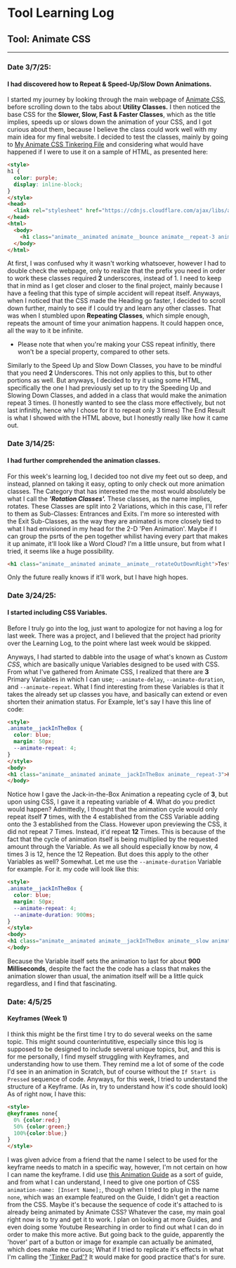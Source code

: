 # Tool Learning Log

## Tool: **Animate CSS**

---

### Date 3/7/25:
#### I had discovered how to Repeat & Speed-Up/Slow Down Animations.

I started my journey by looking through the main webpage of [Animate CSS](https://animate.style/), before scrolling down to the tabs about **Utility Classes.** I then noticed the base CSS for the **Slower, Slow, Fast & Faster Classes**, which as the title implies, speeds up or slows down the animation of your CSS, and I got curious about them, because I believe the class could work well with my main idea for my final website. I decided to test the classes, mainly by going to [My Animate CSS Tinkering File](animate-css-tinkering.html) and considering what would have happened if I were to use it on a sample of HTML, as presented here:

```HTML
<style>
h1 {
  color: purple;
  display: inline-block;
}
</style>
<head>
  <link rel="stylesheet" href="https://cdnjs.cloudflare.com/ajax/libs/animate.css/4.1.1/animate.min.css"/>
</head>
<html>
  <body>
    <h1 class="animate__animated animate__bounce animate__repeat-3 animate__fast">Presto! One Animated object.</h1>
  </body>
</html>
```
At first, I was confused why it wasn't working whatsoever, however I had to double check the webpage, only to realize that the prefix you need in order to work these classes required **2** underscores, instead of 1. I need to keep that in mind as I get closer and closer to the final project, mainly because I have a feeling that this type of simple accident will repeat itself. Anyways, when I noticed that the CSS made the Heading go faster, I decided to scroll down further, mainly to see if I could try and learn any other classes. That was when I stumbled upon **Repeating Classes**, which simple enough, repeats the amount of time your animation happens. It could happen once, all the way to it be infinite.
  * Please note that when you're making your CSS repeat infinitly, there won't be a special property, compared to other sets.

Similarly to the Speed Up and Slow Down Classes, you have to be mindful that you need **2** Underscores. This not only applies to this, but to other portions as well. But anyways, I decided to try it using some HTML, specifically the one I had previously set up to try the Speeding Up and Slowing Down Classes, and added in a class that would make the animation repeat 3 times. (I honestly wanted to see the class more effectively, but not last infinitly, hence why I chose for it to repeat only 3 times) The End Result is what I showed with the HTML above, but I honestly really like how it came out.

### Date 3/14/25:
#### I had further comprehended the animation classes.

For this week's learning log, I decided too not dive my feet out so deep, and instead, planned on taking it easy, opting to only check out more animation classes. The Category that has interested me the most would absolutely be what I call the ***'Rotation Classes'.*** These classes, as the name implies, rotates. These Classes are split into 2 Variations, which in this case, I'll refer to them as Sub-Classes: Entrances and Exits. I'm more so interested with the Exit Sub-Classes, as the way they are animated is more closely tied to what I had envisioned in my head for the 2-D 'Pen Animation'. Maybe if I can group the psrts of the pen together whilist having every part that makes it up animate, it'll look like a Word Cloud? I'm a little unsure, but from what I tried, it seems like a huge possibility.

```HTML
<h1 class="animate__animated animate__animate__rotateOutDownRight">Test Sample</h1>
```

Only the future really knows if it'll work, but I have high hopes.

### Date 3/24/25:
#### I started including CSS Variables.

Before I truly go into the log, just want to apologize for not having a log for last week. There was a project, and I believed that the project had priority over the Learning Log, to the point where last week would be skipped.

Anyways, I had started to dabble                                                                                                                                                                                                                          into the usage of what's known as _Custom CSS_, which are basically unique Variables designed to be used with CSS. From what I've gathered from Animate CSS, I realized that there are **3** Primary Variables in which I can use; `--animate-delay`, `--animate-duration`, and `--animate-repeat`. What I find interesting from these Variables is that it takes the already set up classes you have, and basically can extend or even shorten their animation status. For Example, let's say I have this line of code:

```HTML
<style>
.animate__jackInTheBox {
  color: blue;
  margin: 50px;
  --animate-repeat: 4;
}
</style>
<body>
<h1 class="animate__animated animate__jackInTheBox animate__repeat-3">Key Demo.</h1>
</body>
```
Notice how I gave the Jack-in-the-Box Animation a repeating cycle of **3**, but upon using CSS, I gave it a repeating variable of **4**. What do you predict would happen? Admittedly, I thought that the animation cycle would only repeat itself **7** times, with the 4 established from the CSS Variable adding onto the 3 established from the Class. However upon previewing the CSS, it did not repeat 7 Times. Instead, it'd repeat **12** Times. This is because of the fact that the cycle of animation itself is being multiplied by the requested amount through the Variable. As we all should especially know by now, 4 times 3 is 12, hence the 12 Repeation. But does this apply to the other Variables as well? Somewhat. Let me use the `--animate-duration` Variable for example. For it. my code will look like this:

```HTML
<style>
.animate__jackInTheBox {
  color: blue;
  margin: 50px;
  --animate-repeat: 4;
  --animate-duration: 900ms;
}
</style>
<body>
<h1 class="animate__animated animate__jackInTheBox animate__slow animate__repeat-3">Yet another Demo.</h1>
</body>
```
Because the Variable itself sets the animation to last for about **900 Milliseconds**, despite the fact the the code has a class that makes the animation slower than usual, the animation itself will be a little quick regardless, and I find that fascinating.

### Date: 4/5/25
#### Keyframes (Week 1)

I think this might be the first time I try to do several weeks on the same topic. This might sound counterintutitive, especially since this log is supposed to be designed to include several unique topics, but, and this is for me personally, I find myself struggling with Keyframes, and understanding how to use them. They remind me a lot of some of the code I'd see in an animation in Scratch, but of course without the `If Start is Pressed` sequence of code. Anyways, for this week, I tried to understand the structure of a Keyframe. (As in, try to understand how it's code should look) As of right now, I have this:

```HTML
<style>
@keyframes none{
  0% {color:red;}
  50% {color:green;}
  100%{color:blue;}
}
</style>
```
I was given advice from a friend that the name I select to be used for the keyframe needs to match in a specific way, however, I'm not certain on how I can name the keyframe. I did use [this Animation Guide](https://developer.mozilla.org/en-US/docs/Web/CSS/animation-name) as a sort of guide, and from what I can understand, I need to give one portion of CSS `animation-name: [Insert Name];`, though when I tried to plug in the name `none`, which was an example featured on the Guide, I didn't get a reaction from the CSS. Maybe it's because the sequence of code it's attached to is already being animated by Animate CSS? Whatever the case, my main goal right now is to try and get it to work. I plan on looking at more Guides, and even doing some Youtube Researching in order to find out what I can do in order to make this more active. But going back to the guide, apparently the 'hover' part of a button or image for example can actually be animated, which does make me curious; What if I tried to replicate it's effects in what I'm calling the ['Tinker Pad'?](animate-css-thinkering.html) It would make for good practice that's for sure.

<!--
* Links you used today (websites, videos, etc)
* Things you tried, progress you made, etc
* Challenges, a-ha moments, etc
* Questions you still have
* What you're going to try next
-->
